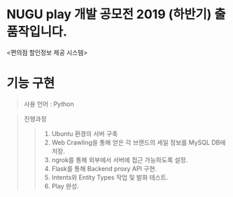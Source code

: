 # NUGU play 개발 공모전 2019 (하반기) 출품작입니다.
<편의점 할인정보 제공 시스템>

# 기능 구현

>사용 언어 : Python

>진행과정
>>1. Ubuntu 환경의 서버 구축
>>2. Web Crawling을 통해 얻은 각 브랜드의 세일 정보를 MySQL DB에 저장.
>>3. ngrok를 통해 외부에서 서버에 접근 가능하도록 설정.
>>4. Flask를 통해 Backend proxy API 구현.
>>5. Intents와 Entity Types 작업 및 발화 테스트.
>>6. Play 완성.
